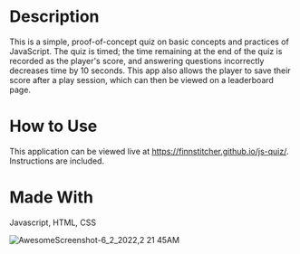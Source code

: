 # Description

This is a simple, proof-of-concept quiz on basic concepts and practices of JavaScript. The quiz is timed; the time remaining at the end of the quiz is recorded as the player's score, and answering questions incorrectly decreases time by 10 seconds. This app also allows the player to save their score after a play session, which can then be viewed on a leaderboard page.

# How to Use

This application can be viewed live at https://finnstitcher.github.io/js-quiz/. Instructions are included.

# Made With

Javascript, HTML, CSS

![AwesomeScreenshot-6_2_2022,2 21 45AM](https://user-images.githubusercontent.com/104468624/171599705-d457557b-e3b9-4ff7-8db1-d36abbad2553.gif)
